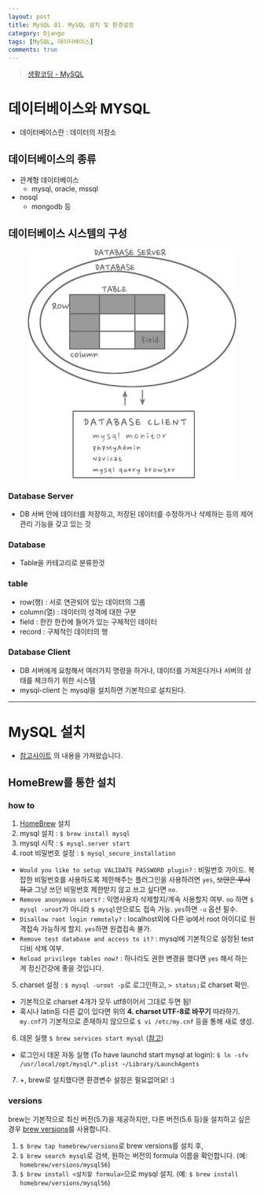 ```yaml
---
layout: post
title: MySQL 01. MySQL 설치 및 환경설정
category: Django
tags: [MySQL, 데이터베이스]
comments: true
---
```

> [생활코딩 - MySQL ](https://opentutorials.org/course/195)    


# 데이터베이스와 MYSQL
- 데이터베이스란 : 데이터의 저장소

## 데이터베이스의 종류
- 관계형 데이터베이스
  - mysql, oracle, mssql
- nosql
  - mongodb 등

## 데이터베이스 시스템의 구성

<center>
 <figure>
 <img src="/assets/post-img/mysql/db.png" alt="views">
 <figcaption></figcaption>
 </figure>
 </center>

### Database Server
- DB 서버 안에 데이터를 저장하고, 저장된 데이터를 수정하거나 삭제하는 등의 제어 관리 기능을 갖고 있는 것

### Database
- Table을 카테고리로 분류한것   

### table
- row(행) : 서로 연관되어 있는 데이터의 그룹
- column(열) : 데이터의 성격에 대한 구분
- field : 한칸 한칸에 들어가 있는 구체적인 데이터
- record : 구체적인 데이터의 행   

### Database Client
- DB 서버에게 요청해서 여러가지 명령을 하거나, 데이터를 가져온다거나 서버의 상태를 체크하기 위한 시스템
- mysql-client 는 mysql을 설치하면 기본적으로 설치된다.

---

# MySQL 설치
- [참고사이트](https://github.com/helloheesu/SecretlyGreatly/wiki/%EB%A7%A5%EC%97%90%EC%84%9C-mysql-%EC%84%A4%EC%B9%98-%ED%9B%84-%ED%99%98%EA%B2%BD%EC%84%A4%EC%A0%95%ED%95%98%EA%B8%B0) 의 내용을 가져왔습니다.

## HomeBrew를 통한 설치

### how to
1. [HomeBrew](http://brew.sh/) 설치
2. mysql 설치 : `$ brew install mysql`
3. mysql 시작 : `$ mysql.server start`
4. root 비밀번호 설정 : `$ mysql_secure_installation`
  * `Would you like to setup VALIDATE PASSWORD plugin?` : 비밀번호 가이드. 복잡한 비밀번호를 사용하도록 제한해주는 플러그인을 사용하려면 `yes`, ~~보안은 무시하고~~ 그냥 쓰던 비밀번호 제한받지 않고 쓰고 싶다면 `no`.
  * `Remove anonymous users?` : 익명사용자 삭제할지/계속 사용할지 여부. `no` 하면 `$ mysql -uroot`가 아니라 `$ mysql`만으로도 접속 가능. `yes`하면 `-u` 옵션 필수.
  * `Disallow root login remotely?` : localhost외에 다른 ip에서 root 아이디로 원격접속 가능하게 할지. `yes`하면 원겹접속 불가.
  * `Remove test database and access to it?` : mysql에 기본적으로 설정된 test 디비 삭제 여부.
  * `Reload privilege tables now?` : 하나라도 권한 변경을 했다면 `yes` 해서 하는 게 정신건강에 좋을 것입니다.
5. charset 설정 : `$ mysql -uroot -p`로 로그인하고, `> status;`로 charset 확인.
  * 기본적으로 charset 4개가 모두 utf8이어서 그대로 두면 됨!
  * 혹시나 latin등 다른 값이 있다면 위의 **4. charset UTF-8로 바꾸기** 따라하기. `my.cnf`가 기본적으로 존재하지 않으므로 `$ vi /etc/my.cnf` 등을 통해 새로 생성.
6. 데몬 실행 `$ brew services start mysql` ([참고](https://robots.thoughtbot.com/starting-and-stopping-background-services-with-homebrew))
  * 로그인시 데몬 자동 실행 (To have launchd start mysql at login): `$ ln -sfv /usr/local/opt/mysql/*.plist ~/Library/LaunchAgents`
7. +, brew로 설치했다면 환경변수 설정은 필요없어요! :)

### versions
brew는 기본적으로 최신 버전(5.7)을 제공하지만, 다른 버전(5.6 등)을 설치하고 싶은 경우 [brew versions](https://github.com/Homebrew/homebrew-versions)를 사용합니다.

1. `$ brew tap homebrew/versions`로 brew versions를 설치 후,
2. `$ brew search mysql`로 검색, 원하는 버전의 formula 이름을 확인합니다. (예: `homebrew/versions/mysql56`)
3. `$ brew install <설치할 formula>`으로 mysql 설치. (예: `$ brew install homebrew/versions/mysql56`)
